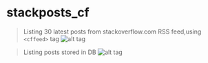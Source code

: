 # stackposts_cf
> Listing 30 latest posts from stackoverflow.com RSS feed,using `<cffeed>` tag
![alt tag](http://oi63.tinypic.com/15rijja.jpg)

> Listing posts stored in DB
![alt tag](http://oi68.tinypic.com/1945s7.jpg)
